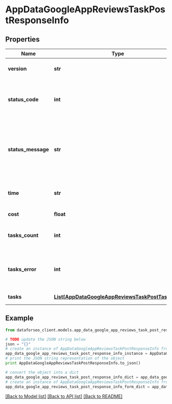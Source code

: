 # AppDataGoogleAppReviewsTaskPostResponseInfo


## Properties

Name | Type | Description | Notes
------------ | ------------- | ------------- | -------------
**version** | **str** | the current version of the API | [optional] 
**status_code** | **int** | general status code you can find the full list of the response codes here | [optional] 
**status_message** | **str** | general informational message you can find the full list of general informational messages here | [optional] 
**time** | **str** | total execution time, seconds | [optional] 
**cost** | **float** | total tasks cost, USD | [optional] 
**tasks_count** | **int** | the number of tasks in the tasks array | [optional] 
**tasks_error** | **int** | the number of tasks in the tasks array returned with an error | [optional] 
**tasks** | [**List[AppDataGoogleAppReviewsTaskPostTaskInfo]**](AppDataGoogleAppReviewsTaskPostTaskInfo.md) | array of tasks | [optional] 

## Example

```python
from dataforseo_client.models.app_data_google_app_reviews_task_post_response_info import AppDataGoogleAppReviewsTaskPostResponseInfo

# TODO update the JSON string below
json = "{}"
# create an instance of AppDataGoogleAppReviewsTaskPostResponseInfo from a JSON string
app_data_google_app_reviews_task_post_response_info_instance = AppDataGoogleAppReviewsTaskPostResponseInfo.from_json(json)
# print the JSON string representation of the object
print AppDataGoogleAppReviewsTaskPostResponseInfo.to_json()

# convert the object into a dict
app_data_google_app_reviews_task_post_response_info_dict = app_data_google_app_reviews_task_post_response_info_instance.to_dict()
# create an instance of AppDataGoogleAppReviewsTaskPostResponseInfo from a dict
app_data_google_app_reviews_task_post_response_info_form_dict = app_data_google_app_reviews_task_post_response_info.from_dict(app_data_google_app_reviews_task_post_response_info_dict)
```
[[Back to Model list]](../README.md#documentation-for-models) [[Back to API list]](../README.md#documentation-for-api-endpoints) [[Back to README]](../README.md)


